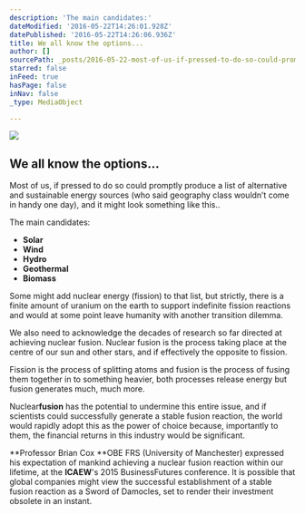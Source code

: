 ```yaml
---
description: 'The main candidates:'
dateModified: '2016-05-22T14:26:01.928Z'
datePublished: '2016-05-22T14:26:06.936Z'
title: We all know the options...
author: []
sourcePath: _posts/2016-05-22-most-of-us-if-pressed-to-do-so-could-promptly-produce-a-lis.md
starred: false
inFeed: true
hasPage: false
inNav: false
_type: MediaObject

---
```

<article style=""><img src="https://s3-us-west-2.amazonaws.com/the-grid-img/p/6dd35cab7bccc3d22aba39d55c4954e0bdbf838a.jpg" /><h1>We all know the options...</h1><p>Most of us, if pressed to do so could promptly produce a list of alternative and sustainable energy sources (who said geography class wouldn’t come in handy one day), and it might look something like this..</p></article>

The main candidates:

* **Solar**
* **Wind**
* **Hydro**
* **Geothermal**
* **Biomass**

Some might add nuclear energy (fission) to that list, but strictly, there is a finite amount of uranium on the earth to support indefinite fission reactions and would at some point leave humanity with another transition dilemma.

We also need to acknowledge the decades of research so far directed at achieving nuclear fusion. Nuclear fusion is the process taking place at the centre of our sun and other stars, and if effectively the opposite to fission.

Fission is the process of splitting atoms and fusion is the process of fusing them together in to something heavier, both processes release energy but fusion generates much, much more.

Nuclear**fusion** has the potential to undermine this entire issue, and if scientists could successfully generate a stable fusion reaction, the world would rapidly adopt this as the power of choice because, importantly to them, the financial returns in this industry would be significant.

**Professor Brian Cox **OBE FRS (University of Manchester) expressed his expectation of mankind achieving a nuclear fusion reaction within our lifetime, at the **ICAEW**'s 2015 BusinessFutures conference. It is possible that global companies might view the successful establishment of a stable fusion reaction as a Sword of Damocles, set to render their investment obsolete in an instant.